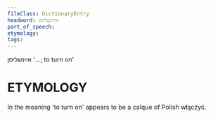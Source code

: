 ```yaml
---
fileClass: DictionaryEntry
headword: אײַנשליסן
part_of_speech: 
etymology: 
tags: 
---
```

אײַנשליסן
'...; to turn on'

ETYMOLOGY
===========
In the meaning 'to turn on' appears to be a calque of Polish włączyć. 